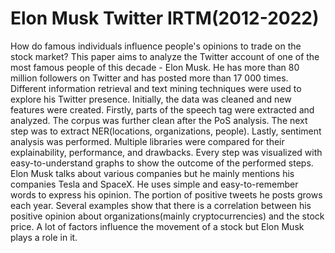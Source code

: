 # Elon Musk Twitter IRTM(2012-2022)

How do famous individuals influence people's opinions to trade on the stock market? This paper aims to analyze the Twitter account of one of the most famous people of this decade - Elon Musk. He has more than 80 million followers on Twitter and has posted more than 17 000 times. Different information retrieval and text mining techniques were used to explore his Twitter presence. Initially, the data was cleaned and new features were created. Firstly, parts of the speech tag were extracted and analyzed. The corpus was further clean after the PoS analysis. The next step was to extract NER(locations, organizations, people). Lastly, sentiment analysis was performed. Multiple libraries were compared for their explainability, performance, and drawbacks. Every step was visualized with easy-to-understand graphs to show the outcome of the performed steps. Elon Musk talks about various companies but he mainly mentions his companies Tesla and SpaceX. He uses simple and easy-to-remember words to express his opinion. The portion of positive tweets he posts grows each year. Several examples show that there is a correlation between his positive opinion about organizations(mainly cryptocurrencies) and the stock price. A lot of factors influence the movement of a stock but Elon Musk plays a role in it.
